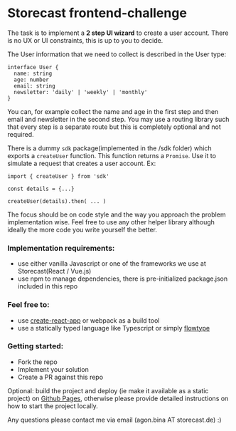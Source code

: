 # Storecast frontend-challenge

The task is to implement a **2 step UI wizard** to create a user account. There is no UX or UI constraints, this is 
up to you to decide. 

The User information that we need to collect is described in the User type:
```
interface User {
  name: string
  age: number
  email: string
  newsletter: 'daily' | 'weekly' | 'monthly'
}
```
You can, for example collect the name and age in the first step and then email and newsletter in the second step.
You may use a routing library such that every step is a separate route but this is completely optional and not 
required.

There is a dummy `sdk` package(implemented in the /sdk folder) which exports a `createUser` function. This function returns a `Promise`.
Use it to simulate a request that creates a user account. 
Ex:

```
import { createUser } from 'sdk'

const details = {...}

createUser(details).then( ... )
```

The focus should be on code style and the way you approach the problem implementation wise.
Feel free to use any other helper library although ideally the more code you write yourself the better.

### Implementation requirements:

- use either vanilla Javascript or one of the frameworks we use at Storecast(React / Vue.js)
- use npm to manage dependencies, there is pre-initialized package.json included in this repo

### Feel free to:
- use [create-react-app](https://github.com/facebookincubator/create-react-app) or webpack as a build tool
- use a statically typed language like Typescript or simply [flowtype](https://flowtype.org/)

### Getting started:

- Fork the repo
- Implement your solution
- Create a PR against this repo

Optional: build the project and deploy (ie make it available as a static project) on 
[Github Pages](https://pages.github.com/), otherwise please provide detailed instructions
on how to start the project locally.

Any questions please contact me via email (agon.bina AT storecast.de) :)